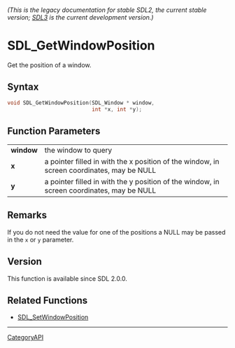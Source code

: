###### (This is the legacy documentation for stable SDL2, the current stable version; [SDL3](https://wiki.libsdl.org/SDL3/) is the current development version.)
# SDL_GetWindowPosition

Get the position of a window.

## Syntax

```c
void SDL_GetWindowPosition(SDL_Window * window,
                           int *x, int *y);

```

## Function Parameters

|                |                                                                                           |
| -------------- | ----------------------------------------------------------------------------------------- |
| **window**     | the window to query                                                                       |
| **x**          | a pointer filled in with the x position of the window, in screen coordinates, may be NULL |
| **y**          | a pointer filled in with the y position of the window, in screen coordinates, may be NULL |

## Remarks

If you do not need the value for one of the positions a NULL may be passed
in the `x` or `y` parameter.

## Version

This function is available since SDL 2.0.0.

## Related Functions

* [SDL_SetWindowPosition](SDL_SetWindowPosition.md)

----
[CategoryAPI](CategoryAPI.md)
